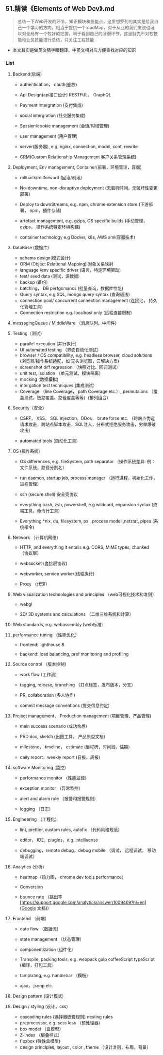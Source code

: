 ## **51.精读《Elements of Web Dev》.md**

> 总结一下Web开发的环节，知识模块和技能点，这里想罗列的其实是给我自己一个学习的方向，相当于提供一个roadMap，对于从业的我们来说也可以对全局有一个较好的把握，利于看到自己的薄弱环节，这里就先不对软技能和业务技能进行总结，只关注工程技能



- 本文其实是做英文强字眼翻译，中英文相对应方便查找对应的知识



### List

1. Backend(后端)

   - authentication， oauth(鉴权)

   - Api Design(api接口设计) RESTFUL， GraphQL

   - Payment intergration (支付集成)

   - social intergration (社交服务集成)

   - Session/cookie management (会话/时域管理)

   - user management (用户管理)

   - server(服务器), e.g. nginx, connection, model, conf, rewrite

   - CRM(Custom Relationship Management 客户关系管理系统)

     

2. Deployment, Env management, Container(部署，环境管理，容器)

   - rollback/rollforward (回滚/前滚)

   - No-downtime, non-disruptive deployment (无宕机时间，无破坏性变更部署)

   - Deploy to downStreams, e.g. npm, chrome extension store (下游部署， npm，插件存储)

   - artefact management, e.g. gzips, OS specific builds (手动管理， gzips， 操作系统特定环境构建)

   - container technology e.g Docker, k8s, AWS ami(容器技术)

     

3. DataBase (数据库)

   - schema design(模式设计)
   - ORM (Object Relational Mapping) 对象关系映射
   - language /env specific driver (语言，特定环境驱动)
   - test/ seed data (测试，源数据)
   - backup (备份)
   - batching， DB perfgomancs (批量查询，数据库性能)
   - Query syntax, e.g SQL, mongo query syntax (查询语法)
   - connection pool/ concurrent connection management (连接池， 持久化管理工具)
   - Connection restriction e.g. localhost only  (远程连接限制)



4. messagingQueue / MiddleWare （消息队列，中间件）



5. Testing（测试）

   - parallel execution (并行执行)
   - UI automated testing （界面自动化测试）
   - browser / OS compatibility, e.g. headless browser, cloud solutions (浏览器/操作系统适配，如 无头浏览器，云解决方案)
   - screenshot diff regression （快照对比、回归测试）
   - unit test, isolation （单元测试，模块隔离）
   - mocking (数据模拟)
   - intergation test techniques (集成测试)
   - Coverage （line Coverage， path Coverage etc.）, permutaions （覆盖测试，链路覆盖、路径覆盖等等）(排列组合)

   

6. Security（安全）

   - CSRF， XSS， SQL injection，DDos， brute force etc. （跨站点伪造请求攻击，跨站点脚本攻击，SQL注入，分布式拒绝服务攻击，穷举爆破攻击）

   - automated tools (自动化工具)

     

7. OS (操作系统)

   - OS differences, e.g. fileSystem, path separator （操作系统差异: 例：文件系统，路径分割名）

   - run daemon, startup job, process manager （运行进程，初始化工作，进程管理）

   - ssh (secure shell) 安全壳协议

   - everything bash, zsh, powershell, e.g wildcard, expansion syntax (终端工具，命令行工具)

   - Everything *nix, du, filesystem, ps , process model ,netstat, pipes (系统指令)

     

8. Network （计算机网络）

   - HTTP, and everything it entails e.g. CORS, MIME types, chunked （协议层）

   - websocket (套接层协议)

   - webworker, service worker(线程执行)

   - Proxy （代理）

     

9. Web  visualization technologies and principles （web可视化技术和准则）

   - webgl

   - 2D/ 3D systems and calculations （二维三维系统和计算）

     

10. Web standards, e.g. webassembly (web标准)

11. performance tuning （性能优化）

    - frontend: lighthouse 8 

    - backend: load balancing, pref monitoring and profiling

      

12. Source control （版本控制）

    - work flow (工作流)

    - tagging, release, branching （打点标签，发布版本，分支）

    - PR, collaboration (多人协作)

    - commit message conventions (提交信息约定)

      

13. Project management， Production management (项目管理，产品管理)

    - main success scenario (成功构想)

    - PRD doc, sketch (出图工具， 产品原型文档)

    - milestone， timeline， estimate (里程碑，时间线，估期)

    - daily report，weekly report (日报，周报)

      

14. software Monitoring (监控)

    - performance monitor （性能监控）

    - exception monitor （异常监控）

    - alert and alarm rule （报警和报警规则）

    - logging  （日志）

      

15. Engineering （工程化）

    - lint, prettier, custom rules, autofix （代码风格规范）

    - editor， IDE，plugins，e.g. intellisense

    - debugging，remote debug，debug mobile  （调试， 远程调试， 移动端调试）

      

16. Analytics (分析)

    - heatmap（热力图， chrome dev tools performance）

    - Conversion 

    - bounce rate （跳出率 [https://support.google.com/analytics/answer/1009409?hl=en](Google 文档)）

      

17. Frontend （前端）

    - data flow （数据流）

    - state management （状态管理）

    - componentization (组件化)

    - Transpile, packing tools, e.g. webpack gulp coffeeScript typeScript (编译，打包工具)

    - tamplating, e.g. handlebar  （模板）

    - ajax， jsonp etc.

      

18. Design pattern (设计模式)



19. Design / styling (设计，css)
    - cascading rules (选择器嵌套规则) nesting rules
    - preprocessor, e.g. scss less （预处理器）
    - box model （盒模型）
    - Z-index （层叠样式）
    - flexbox (弹性盒模型)
    - design principles, layout , color , theme （设计准则，布局，背景）